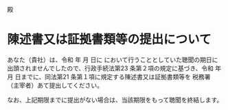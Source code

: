 殿

# 陳述書又は証拠書類等の提出について

あなた（貴社）は、令和 年 月 日に において行うこととしていた聴聞の期日に出頭されませんでしたので、行政手続法第23 条第２項の規定に基づき、令和 年月 日までに、同法第21 条第１項に規定する陳述書又は証拠書類等を 税務署 （主宰者）あて提出してください。

なお、上記期限までに提出がない場合は、当該期限をもって聴聞を終結します。